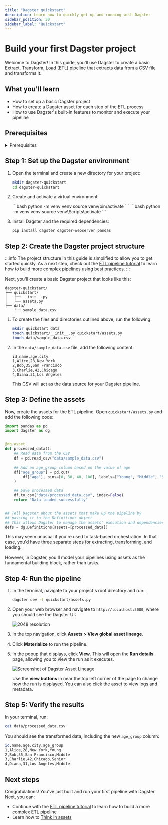 ```yaml
---
title: "Dagster quickstart"
description: Learn how to quickly get up and running with Dagster
sidebar_position: 30
sidebar_label: "Quickstart"
---
```


# Build your first Dagster project

Welcome to Dagster! In this guide, you'll use Dagster to create a basic Extract, Transform, Load (ETL) pipeline that extracts data from a CSV file and transforms it.

## What you'll learn

- How to set up a basic Dagster project
- How to create a Dagster asset for each step of the ETL process
- How to use Dagster's built-in features to monitor and execute your pipeline

## Prerequisites

<details>
  <summary>Prerequisites</summary>

To follow the steps in this guide, you'll need:

- Basic Python knowledge
- Python 3.8+ installed on your system. Refer to the [Installation guide](/getting-started/installation) for information.
</details>

## Step 1: Set up the Dagster environment

1. Open the terminal and create a new directory for your project:

   ```bash
   mkdir dagster-quickstart
   cd dagster-quickstart
   ```

2. Create and activate a virtual environment:

   <Tabs>
   <TabItem value="macos" label="MacOS">
   ```bash
   python -m venv venv
   source venv/bin/activate
   ```
   </TabItem>
   <TabItem value="windows" label="Windows">
   ```bash
   python -m venv venv
   source venv\Scripts\activate
   ```
   </TabItem>
   </Tabs>

3. Install Dagster and the required dependencies:

   ```bash
   pip install dagster dagster-webserver pandas
   ```

## Step 2: Create the Dagster project structure

:::info
The project structure in this guide is simplified to allow you to get started quickly. As a next step, check out the [ETL pipeline tutorial](/tutorial/tutorial-etl) to learn how to build more complex pipelines using best practices.
:::

Next, you'll create a basic Dagster project that looks like this:

```
dagster-quickstart/
├── quickstart/
│   ├── __init__.py
│   └── assets.py
├── data/
    └── sample_data.csv
```

1. To create the files and directories outlined above, run the following:

   ```bash
   mkdir quickstart data
   touch quickstart/__init__.py quickstart/assets.py
   touch data/sample_data.csv
   ```

2. In the `data/sample_data.csv` file, add the following content:

   ```csv
   id,name,age,city
   1,Alice,28,New York
   2,Bob,35,San Francisco
   3,Charlie,42,Chicago
   4,Diana,31,Los Angeles
   ```

   This CSV will act as the data source for your Dagster pipeline.

## Step 3: Define the assets

Now, create the assets for the ETL pipeline. Open `quickstart/assets.py` and add the following code:

```python
import pandas as pd
import dagster as dg


@dg.asset
def processed_data():
    ## Read data from the CSV
    df = pd.read_csv("data/sample_data.csv")

    ## Add an age_group column based on the value of age
    df["age_group"] = pd.cut(
        df["age"], bins=[0, 30, 40, 100], labels=["Young", "Middle", "Senior"]
    )

    ## Save processed data
    df.to_csv("data/processed_data.csv", index=False)
    return "Data loaded successfully"


## Tell Dagster about the assets that make up the pipeline by
## passing it to the Definitions object
## This allows Dagster to manage the assets' execution and dependencies
defs = dg.Definitions(assets=[processed_data])
```

This may seem unusual if you're used to task-based orchestration. In that case, you'd have three separate steps for extracting, transforming, and loading.

However, in Dagster, you'll model your pipelines using assets as the fundamental building block, rather than tasks.

## Step 4: Run the pipeline

1. In the terminal, navigate to your project's root directory and run:

   ```bash
   dagster dev -f quickstart/assets.py
   ```

2. Open your web browser and navigate to `http://localhost:3000`, where you should see the Dagster UI:

   ![2048 resolution](/images/getting-started/quickstart/dagster-ui-start.png)

3. In the top navigation, click **Assets > View global asset lineage**.

4. Click **Materialize** to run the pipeline.

5. In the popup that displays, click **View**. This will open the **Run details** page, allowing you to view the run as it executes.

   ![Screenshot of Dagster Asset Lineage](/img/placeholder.svg)

   Use the **view buttons** in near the top left corner of the page to change how the run is displayed. You can also click the asset to view logs and metadata.

## Step 5: Verify the results

In your terminal, run:

```bash
cat data/processed_data.csv
```

You should see the transformed data, including the new `age_group` column:

```bash
id,name,age,city,age_group
1,Alice,28,New York,Young
2,Bob,35,San Francisco,Middle
3,Charlie,42,Chicago,Senior
4,Diana,31,Los Angeles,Middle
```

## Next steps

Congratulations! You've just built and run your first pipeline with Dagster. Next, you can:

- Continue with the [ETL pipeline tutorial](/tutorial/tutorial-etl) to learn how to build a more complex ETL pipeline
- Learn how to [Think in assets](/concepts/assets/thinking-in-assets)
